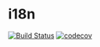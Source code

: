 # i18n 

[![Build Status](https://semaphoreci.com/api/v1/thr0w/h5i18n/branches/master/badge.svg)](https://semaphoreci.com/thr0w/h5i18n)
[![codecov](https://codecov.io/gh/thr0w/h5i18n/branch/master/graph/badge.svg)](https://codecov.io/gh/thr0w/h5i18n)

